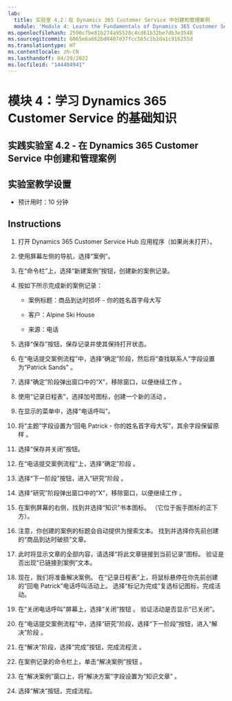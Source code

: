 ```yaml
---
lab:
  title: 实验室 4.2：在 Dynamics 365 Customer Service 中创建和管理案例
  module: 'Module 4: Learn the Fundamentals of Dynamics 365 Customer Service'
ms.openlocfilehash: 2590c7be81b274a95528c4cd61b32be7db3e3548
ms.sourcegitcommit: 6065e6a662bd0407d37fcc565c1b2da1c916255d
ms.translationtype: HT
ms.contentlocale: zh-CN
ms.lasthandoff: 04/29/2022
ms.locfileid: "144404941"
---
```

<a name="module-4-learn-the-fundamentals-of-dynamics-365-customer-service"></a>模块 4：学习 Dynamics 365 Customer Service 的基础知识
========================

## <a name="practice-lab-42---create-and-manage-cases-in-dynamics-365-customer-service"></a>实践实验室 4.2 - 在 Dynamics 365 Customer Service 中创建和管理案例

## <a name="lab-setup"></a>实验室教学设置

  - 预计用时：10 分钟

## <a name="instructions"></a>Instructions

1. 打开 Dynamics 365 Customer Service Hub 应用程序（如果尚未打开）。 

2. 使用屏幕左侧的导航，选择“案例”。 

3. 在“命令栏”上，选择“新建案例”按钮，创建新的案例记录。 

4. 按如下所示完成新的案例记录：

    - 案例标题：商品到达时损坏 - 你的姓名首字母大写

    - 客户：Alpine Ski House

    - 来源：电话

5. 选择“保存”按钮，保存记录并使其保持打开状态。 

6. 在“电话提交案例流程”中，选择“确定”阶段，然后将“查找联系人”字段设置为“Patrick Sands”   。 

7. 选择“确定”阶段弹出窗口中的“X”，移除窗口，以便继续工作 。 

8. 使用“记录日程表”，选择加号图标，创建一个新的活动 。 

9. 在显示的菜单中，选择“电话呼叫”。

10. 将“主题”字段设置为“回电 Patrick - 你的姓名首字母大写”，其余字段保留原样 。 

11. 选择“保存并关闭”按钮。 

12. 在“电话提交案例流程”上，选择“确定”阶段 。

13. 选择“下一阶段”按钮，进入“研究”阶段 。 

14. 选择“研究”阶段弹出窗口中的“X”，移除窗口，以便继续工作 。 

15. 在案例屏幕的右侧，找到并选择“知识”书本图标。 （它位于扳手图标的正下方）。

16. 注意，你创建的案例的标题会自动提供为搜索文本。 找到并选择你先前创建的“商品到达时破损”文章。 

17. 此时将显示文章的全部内容，请选择“将此文章链接到当前记录”图标。 验证是否出现“已链接到案例”文本。 

18. 现在，我们将准备解决案例。 在“记录日程表”上，将鼠标悬停在你先前创建的“回电 Patrick”电话呼叫活动上。 选择“标记为完成”复选标记图标，完成活动。 

19. 在“关闭电话呼叫”屏幕上，选择“关闭”按钮 。 验证活动是否显示“已关闭”。 

20. 在“电话提交案例流程”中，选择“研究”阶段，选择“下一阶段”按钮，进入“解决”阶段   。 

21. 在“解决”阶段，选择“完成”按钮，完成流程流 。 

22. 在案例记录的命令栏上，单击“解决案例”按钮 。

23. 在“解决案例”窗口上，将“解决方案”字段设置为“知识文章”  。 

24. 选择“解决”按钮，完成流程。 
